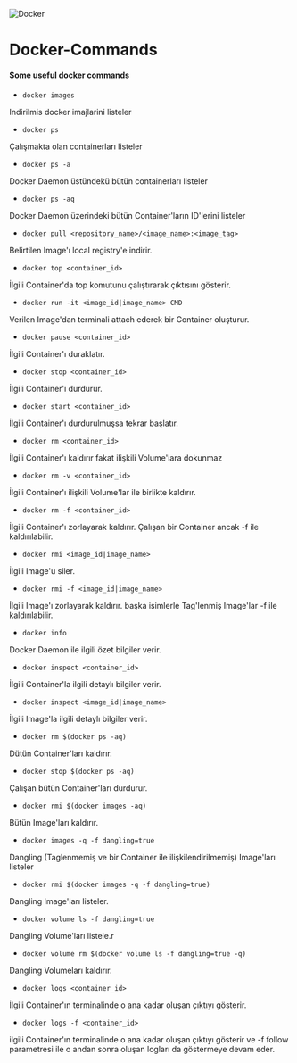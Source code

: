 ![Docker](https://thingsolver.com/wp-content/uploads/docker-cover.png)

# Docker-Commands
#### Some useful docker commands

* ```docker images```

Indirilmis docker imajlarini listeler

* ```docker ps```

Çalışmakta olan containerları listeler

* ```docker ps -a```

Docker Daemon üstündekü bütün containerları listeler

* ```docker ps -aq```

Docker Daemon üzerindeki bütün Container'ların ID'lerini listeler

* ```docker pull <repository_name>/<image_name>:<image_tag>```

Belirtilen Image'ı local registry'e indirir.

* ```docker top <container_id>```

İlgili Container'da top komutunu çalıştırarak çıktısını gösterir.

* ```docker run -it <image_id|image_name> CMD```

Verilen Image'dan terminali attach ederek bir Container oluşturur.

* ```docker pause <container_id>```

İlgili Container'ı duraklatır.

* ```docker stop <container_id>```

İlgili Container'ı durdurur.

* ```docker start <container_id>```

İlgili Container'ı durdurulmuşsa tekrar başlatır.

* ```docker rm <container_id>```

İlgili Container'ı kaldırır fakat ilişkili Volume'lara dokunmaz

* ```docker rm -v <container_id>```

İlgili Container'ı ilişkili Volume'lar ile birlikte kaldırır.

* ```docker rm -f <container_id>```

İlgili Container'ı zorlayarak kaldırır. Çalışan bir Container ancak -f ile kaldırılabilir.

* ```docker rmi <image_id|image_name>```

İlgili Image'u siler.

* ```docker rmi -f <image_id|image_name>```

İlgili Image'ı zorlayarak kaldırır. başka isimlerle Tag'lenmiş Image'lar -f ile kaldırılabilir.

* ```docker info```

Docker Daemon ile ilgili özet bilgiler verir.

* ```docker inspect <container_id>```

İlgili Container'la ilgili detaylı bilgiler verir.

* ```docker inspect <image_id|image_name>```

İlgili Image'la ilgili detaylı bilgiler verir.

* ```docker rm $(docker ps -aq)```

Dütün Container'ları kaldırır.

* ```docker stop $(docker ps -aq)```

Çalışan bütün Container'ları durdurur.

* ```docker rmi $(docker images -aq)```

Bütün Image'ları kaldırır.

* ```docker images -q -f dangling=true```

Dangling (Taglenmemiş ve bir Container ile ilişkilendirilmemiş) Image'ları listeler

* ```docker rmi $(docker images -q -f dangling=true)```

Dangling Image'ları listeler.

* ```docker volume ls -f dangling=true```

Dangling Volume'ları listele.r

* ```docker volume rm $(docker volume ls -f dangling=true -q)```

Dangling Volumeları kaldırır.

* ```docker logs <container_id>```

İlgili Container'ın terminalinde o ana kadar oluşan çıktıyı gösterir.

* ```docker logs -f <container_id>```

ilgili Container'ın terminalinde o ana kadar oluşan çıktıyı gösterir ve -f follow parametresi ile o andan sonra oluşan logları da göstermeye devam eder.